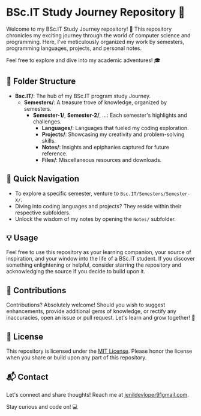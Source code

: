 # BSc.IT Study Journey Repository 📘

Welcome to my BSc.IT Study Journey repository! 🚀 This repository chronicles my exciting journey through the world of computer science and programming. Here, I've meticulously organized my work by semesters, programming languages, projects, and personal notes.

Feel free to explore and dive into my academic adventures! 🎓

## 📁 Folder Structure

- **Bsc.IT/**: The hub of my BSc.IT program study Journey.
  - **Semesters/**: A treasure trove of knowledge, organized by semesters.
    - **Semester-1/**, **Semester-2/**, ...: Each semester's highlights and challenges.
      - **Languages/**: Languages that fueled my coding exploration.
       - **Projects/**: Showcasing my creativity and problem-solving skills.
        - **Notes/**: Insights and epiphanies captured for future reference.
         - **Files/**: Miscellaneous resources and downloads.

## 🚀 Quick Navigation

- To explore a specific semester, venture to `Bsc.IT/Semesters/Semester-X/`.
- Diving into coding languages and projects? They reside within their respective subfolders.
- Unlock the wisdom of my notes by opening the `Notes/` subfolder.

## 💡 Usage

Feel free to use this repository as your learning companion, your source of inspiration, and your window into the life of a BSc.IT student. If you discover something enlightening or helpful, consider starring the repository and acknowledging the source if you decide to build upon it.

## 🤝 Contributions

Contributions? Absolutely welcome! Should you wish to suggest enhancements, provide additional gems of knowledge, or rectify any inaccuracies, open an issue or pull request. Let's learn and grow together! 🌱

## 📜 License

This repository is licensed under the [MIT License](LICENSE). Please honor the license when you share or build upon any part of this repository.

## 📬 Contact

Let's connect and share thoughts! Reach me at [jenildevloper91gmail.com](mailto:jenildevloper91gmail.com).

Stay curious and code on! 💻
